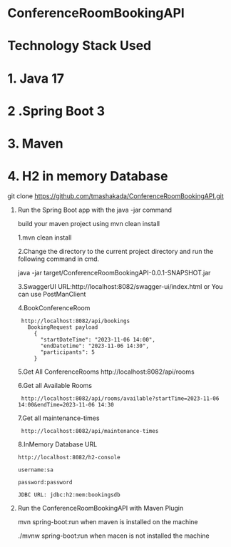 # ConferenceRoomBookingAPI

# Technology Stack Used
# 1. Java 17
# 2 .Spring Boot 3
# 3. Maven
# 4. H2 in memory Database
 

git clone https://github.com/tmashakada/ConferenceRoomBookingAPI.git

1. Run the Spring Boot app with the java -jar command
   
   build your maven project using mvn clean install 
   
   1.mvn clean install
   

   2.Change the directory to the current project directory 
      and run the following command in cmd.
     
	 java -jar target/ConferenceRoomBookingAPI-0.0.1-SNAPSHOT.jar
	
	
	
	3.SwaggerUI URL:http://localhost:8082/swagger-ui/index.html
	   or You can use PostManClient
	   
	
	4.BookConferenceRoom
	
	    http://localhost:8082/api/bookings
		  BookingRequest payload
			{
			  "startDateTime": "2023-11-06 14:00",
			  "endDatetime": "2023-11-06 14:30",
			  "participants": 5
			}
	
	5.Get All ConferenceRooms
	    http://localhost:8082/api/rooms
	
	
	6.Get all Available Rooms
   
	    http://localhost:8082/api/rooms/available?startTime=2023-11-06 14:00&endTime=2023-11-06 14:30
	
	7.Get all maintenance-times
	
	    http://localhost:8082/api/maintenance-times
	
	
	8.InMemory Database URL
   
	   http://localhost:8082/h2-console
   
	   username:sa
   
	   password:password
   
	   JDBC URL: jdbc:h2:mem:bookingsdb
	
	
3. Run the ConferenceRoomBookingAPI with Maven Plugin
     
	 mvn spring-boot:run   when maven is installed on the machine
	 
	 ./mvnw spring-boot:run  when macen is not installed the machine
	 
